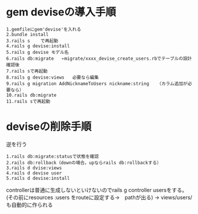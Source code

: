 # gem deviseの導入手順
```
1.gemfileにgem'devise'を入れる
2.bundle install
3.rails s    で再起動
4.rails g devise:install
5.rails g devise モデル名
6.rails db:migrate   ←migrate/xxxx_devise_create_users.rbでテーブルの設計確認後
7.rails sで再起動
8.rails g devise:views   必要なら編集
9.rails g migration AddNicknameToUsers nickname:string   （カラム追加が必要なら）
10.rails db:migrate
11.rails sで再起動
```


# deviseの削除手順
逆を行う
```
1.rails db:migrate:statusで状態を確認
2.rails db:rollback（downの場合。upならrails db:rollbackする）
3.rails d dvise:views
4.rails d devise user
5.rails d devise:install
```
controllerは普通に生成しないといけないのでrails g controller usersをする。
(その前にresources :users をrouteに設定する→　pathが出る)
→ views/users/ も自動的に作られる

